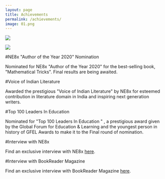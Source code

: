 ```yaml
---
layout: page
title: Achievements
permalink: /achievements/
image: 01.png
---
```


![]({{site.baseurl}}/img/10.png)

![]({{site.baseurl}}/img/11.png)

#NE8x "Author of the Year 2020" Nomination

Nominated for NE8x "Author of the Year 2020" for the best-selling book, "Mathematical Tricks".
Final results are being awaited.


#Voice of Indian Literature

Awarded the prestigious "Voice of Indian Literature" by NE8x for esteemed contribution in literature domain in India and inspiring next generation writers.


#Top 100 Leaders In Education

Nominated for "Top 100 Leaders In Education " , a prestigious award given by the Global Forum for Education & Learning and the youngest person in history of GFEL Awards to make it to the Final round of nomination.


#Interview with NE8x

Find an exclusive interview with NE8x [here](https://ne8x.in/interview-with-srijit-mondal/).


#Interview with BookReader Magazine

Find an exclusive interview with BookReader Magazine [here](https://awesomegang.com/srijit-mondal/).
